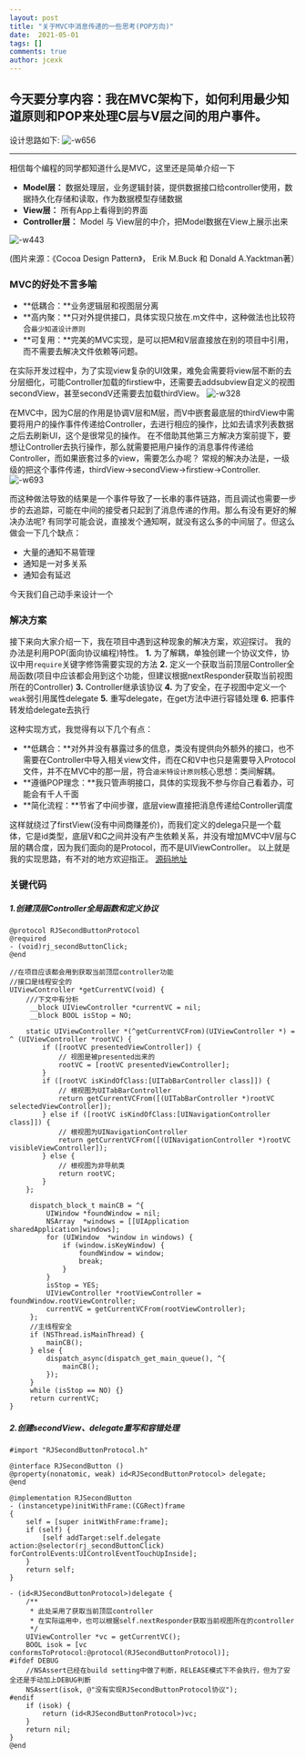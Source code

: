 ```yaml
---
layout: post
title: "关于MVC中消息传递的一些思考(POP方向)"
date:  2021-05-01
tags: []
comments: true
author: jcexk
---
```

## 今天要分享内容：我在MVC架构下，如何利用最少知道原则和POP来处理C层与V层之间的用户事件。
设计思路如下:
![-w656](https://jcexk-1259114619.cos.ap-shanghai.myqcloud.com/EventLink/16198072582547.jpg)


-------

相信每个编程的同学都知道什么是MVC，这里还是简单介绍一下
* **Model层：** 数据处理层，业务逻辑封装，提供数据接口给controller使用，数据持久化存储和读取，作为数据模型存储数据
* **View层：** 所有App上看得到的界面
* **Controller层：** Model 与 View层的中介，把Model数据在View上展示出来

![-w443](https://jcexk-1259114619.cos.ap-shanghai.myqcloud.com/EventLink/16197952923413.jpg)

(图片来源：《Cocoa Design Pattern》， Erik M.Buck 和 Donald A.Yacktman著）
### MVC的好处不言多喻
* **低耦合：**业务逻辑层和视图层分离
* **高内聚：**只对外提供接口，具体实现只放在.m文件中，这种做法也比较符合`最少知道设计原则`
* **可复用：**完美的MVC实现，是可以把M和V层直接放在别的项目中引用，而不需要去解决文件依赖等问题。

在实际开发过程中，为了实现view复杂的UI效果，难免会需要将view层不断的去分层细化，可能Controller加载的firstiew中，还需要去addsubview自定义的视图secondView，甚至secondV还需要去加载thirdView。
![-w328](https://jcexk-1259114619.cos.ap-shanghai.myqcloud.com/EventLink/16198011118222.jpg)

在MVC中，因为C层的作用是协调V层和M层，而V中嵌套最底层的thirdView中需要将用户的操作事件传递给Controller，去进行相应的操作，比如去请求列表数据之后去刷新UI，这个是很常见的操作。
在不借助其他第三方解决方案前提下，要想让Controller去执行操作，那么就需要把用户操作的消息事件传递给Controller，而如果嵌套过多的view，需要怎么办呢？
常规的解决办法是，一级级的把这个事件传递，thirdView->secondView->firstiew->Controller.
![-w693](https://jcexk-1259114619.cos.ap-shanghai.myqcloud.com/EventLink/16198070040060.jpg)

而这种做法导致的结果是一个事件导致了一长串的事件链路，而且调试也需要一步步的去追踪，可能在中间的接受者只起到了消息传递的作用。那么有没有更好的解决办法呢?
有同学可能会说，直接发个通知啊，就没有这么多的中间层了。但这么做会一下几个缺点：
* 大量的通知不易管理
* 通知是一对多关系
* 通知会有延迟

今天我们自己动手来设计一个
### 解决方案
接下来向大家介绍一下，我在项目中遇到这种现象的解决方案，欢迎探讨。
我的办法是利用POP(面向协议编程)特性。
**1.**      为了解耦，单独创建一个协议文件，协议中用`require`关键字修饰需要实现的方法
**2.**      定义一个获取当前顶层Controller全局函数(项目中应该都会用到这个功能，但建议根据nextResponder获取当前视图所在的Controller)
**3.**      Controller继承该协议
**4.**      为了安全，在子视图中定义一个`weak`弱引用属性delegate
**5.**      重写delegate，在get方法中进行容错处理
**6.**      把事件转发给delegate去执行

这种实现方式，我觉得有以下几个有点：
* **低耦合：**对外并没有暴露过多的信息，类没有提供向外额外的接口，也不需要在Controller中导入相关view文件，而在C和V中也只是需要导入Protocol文件，并不在MVC中的那一层，符合`迪米特设计原则`核心思想：类间解耦。
* **遵循POP理念：**我只管声明接口，具体的实现我不参与你自己看着办，可能会有千人千面
* **简化流程：**节省了中间步骤，底层view直接把消息传递给Controller调度

这样就绕过了firstView(没有中间商赚差价)，而我们定义的delega只是一个载体，它是id<Protocol>类型，底层V和C之间并没有产生依赖关系，并没有增加MVC中V层与C层的耦合度，因为我们面向的是Protocol，而不是UIViewController。
以上就是我的实现思路，有不对的地方欢迎指正。
[源码地址](https://github.com/jcexk/RJEventLinkDemo)
### 关键代码
##### 1.创建顶层Controller全局函数和定义协议
```
@protocol RJSecondButtonProtocol
@required
- (void)rj_secondButtonClick;
@end

//在项目应该都会用到获取当前顶层controller功能
//接口是线程安全的
UIViewController *getCurrentVC(void) {
    ///下文中有分析
     __block UIViewController *currentVC = nil;
     __block BOOL isStop = NO;

    static UIViewController *(^getCurrentVCFrom)(UIViewController *) = ^ (UIViewController *rootVC) {
        if ([rootVC presentedViewController]) {
            // 视图是被presented出来的
            rootVC = [rootVC presentedViewController];
        }
        if ([rootVC isKindOfClass:[UITabBarController class]]) {
            // 根视图为UITabBarController
            return getCurrentVCFrom([(UITabBarController *)rootVC selectedViewController]);
        } else if ([rootVC isKindOfClass:[UINavigationController class]]) {
            // 根视图为UINavigationController
            return getCurrentVCFrom([(UINavigationController *)rootVC visibleViewController]);
        } else {
            // 根视图为非导航类
            return rootVC;
        }
    };
    
     dispatch_block_t mainCB = ^{
         UIWindow *foundWindow = nil;
         NSArray  *windows = [[UIApplication sharedApplication]windows];
         for (UIWindow  *window in windows) {
             if (window.isKeyWindow) {
                 foundWindow = window;
                 break;
             }
         }
         isStop = YES;
         UIViewController *rootViewController = foundWindow.rootViewController;
         currentVC = getCurrentVCFrom(rootViewController);
     };
     //主线程安全
     if (NSThread.isMainThread) {
         mainCB();
     } else {
         dispatch_async(dispatch_get_main_queue(), ^{
             mainCB();
         });
     }
     while (isStop == NO) {}
     return currentVC;
}
```
##### 2.创建secondView、delegate重写和容错处理
```
#import "RJSecondButtonProtocol.h"

@interface RJSecondButton ()
@property(nonatomic, weak) id<RJSecondButtonProtocol> delegate;
@end

@implementation RJSecondButton
- (instancetype)initWithFrame:(CGRect)frame
{
    self = [super initWithFrame:frame];
    if (self) {
        [self addTarget:self.delegate action:@selector(rj_secondButtonClick) forControlEvents:UIControlEventTouchUpInside];
    }
    return self;
}

- (id<RJSecondButtonProtocol>)delegate {
    /**
     * 此处采用了获取当前顶层controller
     * 在实际运用中，也可以根据self.nextResponder获取当前视图所在的controller
     */
    UIViewController *vc = getCurrentVC();
    BOOL isok = [vc conformsToProtocol:@protocol(RJSecondButtonProtocol)];
#ifdef DEBUG
    //NSAssert已经在build setting中做了判断，RELEASE模式下不会执行，但为了安全还是手动加上DEBUG判断
    NSAssert(isok, @"没有实现RJSecondButtonProtocol协议");
#endif
    if (isok) {
        return (id<RJSecondButtonProtocol>)vc;
    }
    return nil;
}
@end
```



